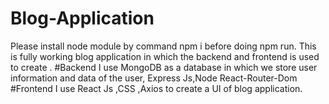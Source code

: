# Blog-Application
Please install node module by command npm i before doing npm run.
This is fully working blog application in which the backend and frontend is used to create .
#Backend I use MongoDB as a database in which we store user information and data of the user, Express Js,Node React-Router-Dom
#Frontend I use React Js ,CSS ,Axios to create a UI of blog application.
